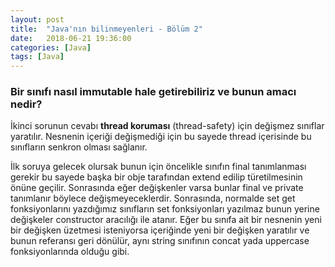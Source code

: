 ```yaml
---
layout: post
title:  "Java'nın bilinmeyenleri - Bölüm 2"
date:   2018-06-21 19:36:00
categories: [Java]
tags: [Java]
---
```


### Bir sınıfı nasıl immutable hale getirebiliriz ve bunun amacı nedir?

İkinci sorunun cevabı **thread koruması** (thread-safety) için değişmez  sınıflar yaratılır. Nesnenin içeriği değişmediği için bu sayede thread içerisinde bu sınıfların senkron olması sağlanır. 

İlk soruya gelecek olursak bunun için öncelikle sınıfın final tanımlanması gerekir bu sayede başka bir obje tarafından extend edilip türetilmesinin önüne geçilir. Sonrasında eğer değişkenler varsa bunlar final ve private tanımlanır böylece değişmeyeceklerdir. Sonrasında, normalde set get fonksiyonlarını yazdığımız sınıfların set fonksiyonları yazılmaz bunun yerine değişkeler constructor aracılığı ile atanır. Eğer bu sınıfa ait bir nesnenin yeni bir değişken üzetmesi isteniyorsa içeriğinde yeni bir değişken yaratılır ve bunun referansı geri dönülür, aynı string sınıfının concat yada uppercase fonksiyonlarında olduğu gibi.